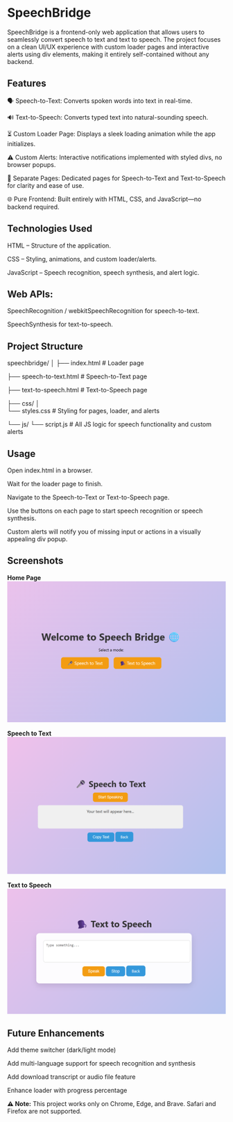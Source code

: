 # SpeechBridge

SpeechBridge is a frontend-only web application that allows users to seamlessly convert speech to text and text to speech. The project focuses on a clean UI/UX experience with custom loader pages and interactive alerts using div elements, making it entirely self-contained without any backend.

## Features

🗣️ Speech-to-Text: Converts spoken words into text in real-time.

🔊 Text-to-Speech: Converts typed text into natural-sounding speech.

⏳ Custom Loader Page: Displays a sleek loading animation while the app initializes.

⚠️ Custom Alerts: Interactive notifications implemented with styled divs, no browser popups.

📄 Separate Pages: Dedicated pages for Speech-to-Text and Text-to-Speech for clarity and ease of use.

🌐 Pure Frontend: Built entirely with HTML, CSS, and JavaScript—no backend required.

## Technologies Used

HTML – Structure of the application.

CSS – Styling, animations, and custom loader/alerts.

JavaScript – Speech recognition, speech synthesis, and alert logic.

## Web APIs:

SpeechRecognition / webkitSpeechRecognition for speech-to-text.

SpeechSynthesis for text-to-speech.

## Project Structure

speechbridge/
│
├── index.html          # Loader page

├── speech-to-text.html # Speech-to-Text page

├── text-to-speech.html # Text-to-Speech page

├── css/
│   
    └── styles.css      # Styling for pages, loader, and alerts

└── js/
    └── script.js       # All JS logic for speech functionality and custom alerts

## Usage

Open index.html in a browser.

Wait for the loader page to finish.

Navigate to the Speech-to-Text or Text-to-Speech page.

Use the buttons on each page to start speech recognition or speech synthesis.

Custom alerts will notify you of missing input or actions in a visually appealing div popup.

## Screenshots

 **Home Page**
![Notifications](output/1.png)

**Speech to Text**
![Speech to Text](output/2.png)

**Text to Speech**
![Text to Speech](output/3.png)






## Future Enhancements

Add theme switcher (dark/light mode)

Add multi-language support for speech recognition and synthesis

Add download transcript or audio file feature

Enhance loader with progress percentage

**⚠️ Note:** This project works only on Chrome, Edge, and Brave. Safari and Firefox are not supported.

